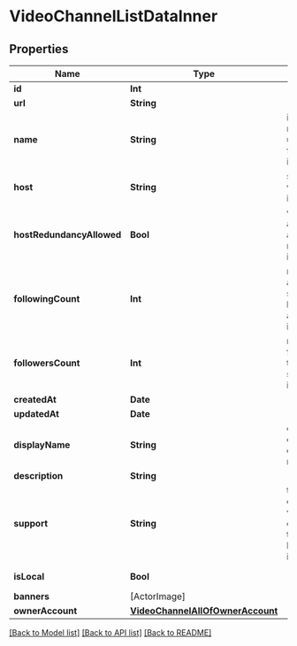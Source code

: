 # VideoChannelListDataInner

## Properties
Name | Type | Description | Notes
------------ | ------------- | ------------- | -------------
**id** | **Int** |  | [optional] 
**url** | **String** |  | [optional] 
**name** | **String** | immutable name of the user, used to find or mention its actor | [optional] 
**host** | **String** | server on which the actor is resident | [optional] 
**hostRedundancyAllowed** | **Bool** | whether this actor&#39;s host allows redundancy of its videos | [optional] 
**followingCount** | **Int** | number of actors subscribed to by this actor, as seen by this instance | [optional] 
**followersCount** | **Int** | number of followers of this actor, as seen by this instance | [optional] 
**createdAt** | **Date** |  | [optional] 
**updatedAt** | **Date** |  | [optional] 
**displayName** | **String** | editable name of the channel, displayed in its representations | [optional] 
**description** | **String** |  | [optional] 
**support** | **String** | text shown by default on all videos of this channel, to tell the audience how to support it | [optional] 
**isLocal** | **Bool** |  | [optional] [readonly] 
**banners** | [ActorImage] |  | [optional] 
**ownerAccount** | [**VideoChannelAllOfOwnerAccount**](VideoChannelAllOfOwnerAccount.md) |  | [optional] 

[[Back to Model list]](../README.md#documentation-for-models) [[Back to API list]](../README.md#documentation-for-api-endpoints) [[Back to README]](../README.md)


